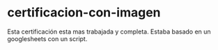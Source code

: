 # certificacion-con-imagen
Esta certificación esta mas trabajada y completa. Estaba basado en un googlesheets con un script. 
